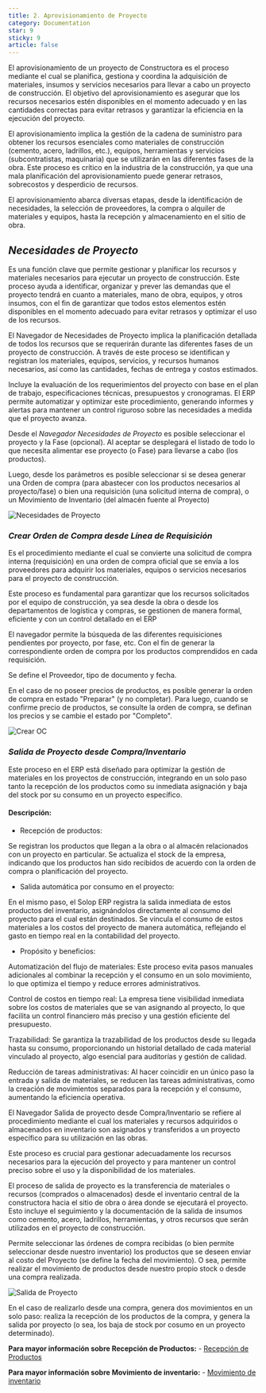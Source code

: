 ```yaml
---
title: 2. Aprovisionamiento de Proyecto
category: Documentation
star: 9
sticky: 9
article: false
---
```


El aprovisionamiento de un proyecto de Constructora es el proceso mediante el cual se planifica, gestiona y coordina la adquisición de materiales, insumos y servicios necesarios para llevar a cabo un proyecto de construcción. 
El objetivo del aprovisionamiento es asegurar que los recursos necesarios estén disponibles en el momento adecuado y en las cantidades correctas para evitar retrasos y garantizar la eficiencia en la ejecución del proyecto.

El aprovisionamiento implica la gestión de la cadena de suministro para obtener los recursos esenciales como materiales de construcción (cemento, acero, ladrillos, etc.), equipos, herramientas y servicios (subcontratistas, maquinaria) que se utilizarán en las diferentes fases de la obra. Este proceso es crítico en la industria de la construcción, ya que una mala planificación del aprovisionamiento puede generar retrasos, sobrecostos y desperdicio de recursos.

El aprovisionamiento abarca diversas etapas, desde la identificación de necesidades, la selección de proveedores, la compra o alquiler de materiales y equipos, hasta la recepción y almacenamiento en el sitio de obra.

## *Necesidades de Proyecto*

Es una función clave que permite gestionar y planificar los recursos y materiales necesarios para ejecutar un proyecto de construcción. Este proceso ayuda a identificar, organizar y prever las demandas que el proyecto tendrá en cuanto a materiales, mano de obra, equipos, y otros insumos, con el fin de garantizar que todos estos elementos estén disponibles en el momento adecuado para evitar retrasos y optimizar el uso de los recursos.

El Navegador de Necesidades de Proyecto implica la planificación detallada de todos los recursos que se requerirán durante las diferentes fases de un proyecto de construcción. A través de este proceso se identifican y registran los materiales, equipos, servicios, y recursos humanos necesarios, así como las cantidades, fechas de entrega y costos estimados.

Incluye la evaluación de los requerimientos del proyecto con base en el plan de trabajo, especificaciones técnicas, presupuestos y cronogramas. El ERP permite automatizar y optimizar este procedimiento, generando informes y alertas para mantener un control riguroso sobre las necesidades a medida que el proyecto avanza.

Desde el *Navegador Necesidades de Proyecto* es posible seleccionar el proyecto y la Fase (opcional). Al aceptar se desplegará el listado de todo lo que necesita alimentar ese proyecto (o Fase) para llevarse a cabo (los productos).

Luego, desde los parámetros es posible seleccionar si se desea generar una Orden de compra (para abastecer con los productos necesarios al proyecto/fase) o bien una requisición (una solicitud interna de compra), o un Movimiento de Inventario (del almacén fuente al Proyecto)

![Necesidades de Proyecto](/assets/img/docs/construction-management/com-image3.png)

### *Crear Orden de Compra desde Línea de Requisición*

Es el procedimiento mediante el cual se convierte una solicitud de compra interna (requisición) en una orden de compra oficial que se envía a los proveedores para adquirir los materiales, equipos o servicios necesarios para el proyecto de construcción.

Este proceso es fundamental para garantizar que los recursos solicitados por el equipo de construcción, ya sea desde la obra o desde los departamentos de logística y compras, se gestionen de manera formal, eficiente y con un control detallado en el ERP

El navegador permite la búsqueda de las diferentes requisiciones pendientes por proyecto, por fase, etc. Con el fin de generar la correspondiente orden de compra por los productos comprendidos en cada requisición.

Se define el Proveedor, tipo de documento y fecha.

En el caso de no poseer precios de productos, es posible generar la orden de compra en estado "Preparar" (y no completar). Para luego, cuando se confirme precio de productos, se consulte la orden de compra, se definan los precios y se cambie el estado por "Completo".

![Crear OC](/assets/img/docs/construction-management/com-image4.png)

### *Salida de Proyecto desde Compra/Inventario*

Este proceso en el ERP está diseñado para optimizar la gestión de materiales en los proyectos de construcción, integrando en un solo paso tanto la recepción de los productos como su inmediata asignación y baja del stock por su consumo en un proyecto específico.

#### Descripción:

* Recepción de productos:

Se registran los productos que llegan a la obra o al almacén relacionados con un proyecto en particular.
Se actualiza el stock de la empresa, indicando que los productos han sido recibidos de acuerdo con la orden de compra o planificación del proyecto.

* Salida automática por consumo en el proyecto:

En el mismo paso, el Solop ERP registra la salida inmediata de estos productos del inventario, asignándolos directamente al consumo del proyecto para el cual están destinados.
Se vincula el consumo de estos materiales a los costos del proyecto de manera automática, reflejando el gasto en tiempo real en la contabilidad del proyecto.

* Propósito y beneficios:

Automatización del flujo de materiales: Este proceso evita pasos manuales adicionales al combinar la recepción y el consumo en un solo movimiento, lo que optimiza el tiempo y reduce errores administrativos.

Control de costos en tiempo real: La empresa tiene visibilidad inmediata sobre los costos de materiales que se van asignando al proyecto, lo que facilita un control financiero más preciso y una gestión eficiente del presupuesto.

Trazabilidad: Se garantiza la trazabilidad de los productos desde su llegada hasta su consumo, proporcionando un historial detallado de cada material vinculado al proyecto, algo esencial para auditorías y gestión de calidad.

Reducción de tareas administrativas: Al hacer coincidir en un único paso la entrada y salida de materiales, se reducen las tareas administrativas, como la creación de movimientos separados para la recepción y el consumo, aumentando la eficiencia operativa.

El Navegador Salida de proyecto desde Compra/Inventario se refiere al procedimiento mediante el cual los materiales y recursos adquiridos o almacenados en inventario son asignados y transferidos a un proyecto específico para su utilización en las obras.

Este proceso es crucial para gestionar adecuadamente los recursos necesarios para la ejecución del proyecto y para mantener un control preciso sobre el uso y la disponibilidad de los materiales.

El proceso de salida de proyecto es la transferencia de materiales o recursos (comprados o almacenados) desde el inventario central de la constructora hacia el sitio de obra o área donde se ejecutará el proyecto. Esto incluye el seguimiento y la documentación de la salida de insumos como cemento, acero, ladrillos, herramientas, y otros recursos que serán utilizados en el proyecto de construcción.

Permite seleccionar las órdenes de compra recibidas (o bien permite seleccionar desde nuestro inventario) los productos que se deseen enviar al costo del Proyecto (se define la fecha del movimiento). O sea, permite realizar el movimiento de productos desde nuestro propio stock o desde una compra realizada.

![Salida de Proyecto](/assets/img/docs/construction-management/com-image5.png)

En el caso de realizarlo desde una compra, genera dos movimientos en un solo paso: realiza la recepción de los productos de la compra, y genera la salida por proyecto (o sea, los baja de stock por cosumo en un proyecto determinado).

**Para mayor información sobre Recepción de Productos:** - [Recepción de Productos](../../purchase-management/reception)

**Para mayor información sobre Movimiento de inventario:** - [Movimiento de inventario](../../material-management/inventory-move)